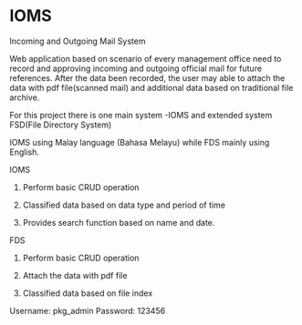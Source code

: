 # IOMS
Incoming and Outgoing Mail System

Web application based on scenario of every management office need to record and approving incoming and outgoing official mail for future references. After the data been recorded, the user may able to attach the data with pdf file(scanned mail) and additional data based on traditional file archive.

For this project there is one main system -IOMS and extended system FSD(File Directory System)

IOMS using Malay language (Bahasa Melayu) while FDS mainly using English.

IOMS

1. Perform basic CRUD operation

2. Classified data based on data type and period of time

3. Provides search function based on name and date.

FDS

1. Perform basic CRUD operation

2. Attach the data with pdf file

3. Classified data based on file index

Username: pkg_admin
Password: 123456
